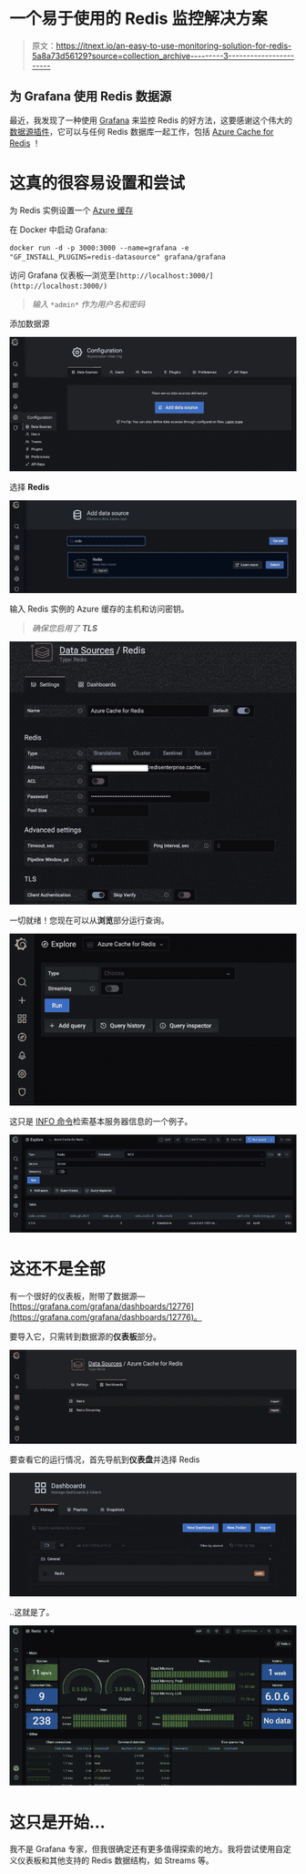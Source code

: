 # 一个易于使用的 Redis 监控解决方案

> 原文：<https://itnext.io/an-easy-to-use-monitoring-solution-for-redis-5a8a73d56129?source=collection_archive---------3----------------------->

## 为 Grafana 使用 Redis 数据源

最近，我发现了一种使用 [Grafana](https://grafana.com/) 来监控 Redis 的好方法，这要感谢这个伟大的[数据源插件](https://github.com/RedisGrafana/grafana-redis-datasource)，它可以与任何 Redis 数据库一起工作，包括 [Azure Cache for Redis](https://docs.microsoft.com/azure/azure-cache-for-redis/cache-overview?WT.mc_id=data-16116-abhishgu) ！

# 这真的很容易设置和尝试

为 Redis 实例设置一个 [Azure 缓存](https://docs.microsoft.com/azure/azure-cache-for-redis/quickstart-create-redis?WT.mc_id=data-16116-abhishgu)

在 Docker 中启动 Grafana:

```
docker run -d -p 3000:3000 --name=grafana -e "GF_INSTALL_PLUGINS=redis-datasource" grafana/grafana
```

访问 Grafana 仪表板—浏览至`[http://localhost:3000/](http://localhost:3000/)`

> *输入* `*admin*` *作为用户名和密码*

添加数据源

![](img/6cc66414fb56b4f1ac874db9cb18e722.png)

选择 **Redis**

![](img/321aa52d9dc95e7621964a5708b095a7.png)

输入 Redis 实例的 Azure 缓存的主机和访问密钥。

> *确保您启用了* ***TLS***

![](img/d1afae862a9596aa2d3e2a82f14eda03.png)

一切就绪！您现在可以从**浏览**部分运行查询。

![](img/944ce6675d4101269133e2cd5db26b86.png)

这只是 [INFO 命令](https://redis.io/commands/info)检索基本服务器信息的一个例子。

![](img/9fdceb30f92a79aa97fa1359829e1b3d.png)

# 这还不是全部

有一个很好的仪表板，附带了数据源—[https://grafana.com/grafana/dashboards/12776](https://grafana.com/grafana/dashboards/12776)。

要导入它，只需转到数据源的**仪表板**部分。

![](img/4146f8e74ffa8755ef0fa66de8c06bd2.png)

要查看它的运行情况，首先导航到**仪表盘**并选择 Redis

![](img/cf59f99c6927da1ce5f9b71b053adc4c.png)

..这就是了。

![](img/0123528914c25bd71910573f92542241.png)

# 这只是开始…

我不是 Grafana 专家，但我很确定还有更多值得探索的地方。我将尝试使用自定义仪表板和其他支持的 Redis 数据结构，如 Streams 等。